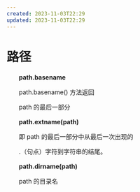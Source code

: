 ```yaml
---
created: 2023-11-03T22:29
updated: 2023-11-03T22:29
---
```

# 路径

　　**path.basename**

　　path.basename() 方法返回 

　　path 的最后一部分

　　**path.extname(path)**

　　即 path 的最后一部分中从最后一次出现的 

　　.（句点）字符到字符串的结尾。

　　**path.dirname(path)**

　　path 的目录名
